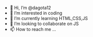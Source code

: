 - 👋 Hi, I’m @dagota12
- 👀 I’m interested in coding
- 🌱 I’m currently learning HTML,CSS,JS
- 💞️ I’m looking to collaborate on JS
- 📫 How to reach me ...

<!---
dagota12/dagota12 is a ✨ special ✨ repository because its `README.md` (this file) appears on your GitHub profile.
You can click the Preview link to take a look at your changes.
--->

